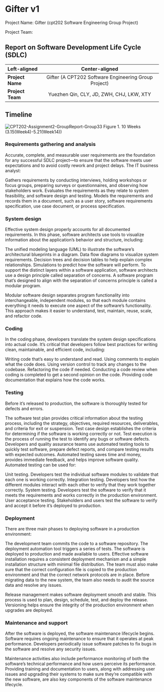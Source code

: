 # Gifter v1
<p> Project Name: Gifter (cpt202 Software Engineering Group Project) </p>
Project Team: 

## Report on Software Development Life Cycle (SDLC)

| Left-aligned | Center-aligned | 
| :---         |     :---:      |       
| **Project Name**   | Gifter (A CPT202 Software Engineering Group Project)    | 
| **Project Team**     | Yuezhen Qin, CLY, JD, ZWH, CHJ, LKW, XTY       | 

 ## Timeline
![CPT202-Assignment2-GroupReport-Group33](https://github.com/YuezhenQin/Gifter/assets/37969376/edf8baee-c16f-40ce-bae1-4e7401d7a960)
Figure 1. 10 Weeks (3.15(Week4)-5.21(Week14))


### Requirements gathering and analysis
Accurate, complete, and measurable user requirements are the foundation for any successful SDLC project—to ensure that the software meets user expectations and to avoid costly rework and project delays. The IT business analyst:

Gathers requirements by conducting interviews, holding workshops or focus groups, preparing surveys or questionnaires, and observing how stakeholders work.
Evaluates the requirements as they relate to system feasibility, and software design and testing.
Models the requirements and records them in a document, such as a user story, software requirements specification, use case document, or process specification.
### System design
Effective system design properly accounts for all documented requirements. In this phase, software architects use tools to visualize information about the application’s behavior and structure, including:

The unified modeling language (UML) to illustrate the software’s architectural blueprints in a diagram.
Data flow diagrams to visualize system requirements.
Decision trees and decision tables to help explain complex relationships.
Simulations to predict how the software will perform.
To support the distinct layers within a software application, software architects use a design principle called separation of concerns. A software program that’s designed to align with the separation of concerns principle is called a modular program.

Modular software design separates program functionality into interchangeable, independent modules, so that each module contains everything it needs to execute one aspect of the software’s functionality. This approach makes it easier to understand, test, maintain, reuse, scale, and refactor code.

### Coding
In the coding phase, developers translate the system design specifications into actual code. It’s critical that developers follow best practices for writing clean, maintainable, and efficient code, including:

Writing code that’s easy to understand and read.
Using comments to explain what the code does.
Using version control to track any changes to the codebase.
Refactoring the code if needed.
Conducting a code review when coding is completed to get a second opinion on the code.
Providing code documentation that explains how the code works.
### Testing
Before it’s released to production, the software is thoroughly tested for defects and errors.

The software test plan provides critical information about the testing process, including the strategy, objectives, required resources, deliverables, and criteria for exit or suspension.
Test case design establishes the criteria for determining if the software is working correctly or not.
Test execution is the process of running the test to identify any bugs or software defects.
Developers and quality assurance teams use automated testing tools to quickly test software, prepare defect reports, and compare testing results with expected outcomes. Automated testing saves time and money, provides immediate feedback, and helps improve software quality. Automated testing can be used for:

Unit testing. Developers test the individual software modules to validate that each one is working correctly.
Integration testing. Developers test how the different modules interact with each other to verify that they work together correctly.
System testing. Developers test the software to verify that it meets the requirements and works correctly in the production environment.
User acceptance testing. Stakeholders and users test the software to verify and accept it before it’s deployed to production.
### Deployment
There are three main phases to deploying software in a production environment:

The development team commits the code to a software repository.
The deployment automation tool triggers a series of tests.
The software is deployed to production and made available to users.
Effective software installation requires a consistent deployment mechanism and a simple installation structure with minimal file distribution. The team must also make sure that the correct configuration file is copied to the production environment and that the correct network protocols are in place. Before migrating data to the new system, the team also needs to audit the source data and resolve any issues.

Release management makes software deployment smooth and stable. This process is used to plan, design, schedule, test, and deploy the release. Versioning helps ensure the integrity of the production environment when upgrades are deployed.

### Maintenance and support
After the software is deployed, the software maintenance lifecycle begins. Software requires ongoing maintenance to ensure that it operates at peak performance. Developers periodically issue software patches to fix bugs in the software and resolve any security issues.

Maintenance activities also include performance monitoring of both the software’s technical performance and how users perceive its performance. Providing training and documentation to users, along with addressing user issues and upgrading their systems to make sure they’re compatible with the new software, are also key components of the software maintenance lifecycle.
